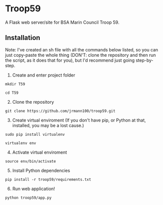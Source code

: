 # Troop59 #
A Flask web server/site for BSA Marin Council Troop 59.

## Installation ##
Note: I've created an sh file with all the commands below listed, so you can just copy-paste the whole thing (DON'T: clone the repository and then run the script, as it does that for you), but I'd recommend just going step-by-step.
1. Create and enter project folder
```
mkdir T59
```
```
cd T59
```
2. Clone the repository
```
git clone https://github.com/jrmann100/troop59.git
```
3. Create virtual enviroment (If you don't have pip, or Python at that, installed, you may be a lost cause.)
```
sudo pip install virtualenv
```
```
virtualenv env
```
4. Activate virtual enviroment
```
source env/bin/activate
```
5. Install Python dependencies
```
pip install -r troop59/requirements.txt
```
6. Run web application!
```
python troop59/app.py
```

